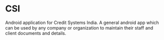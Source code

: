 # CSI
Android application for Credit Systems India.
A general android app which can be used by any company or organization to maintain their staff and client documents and details.
